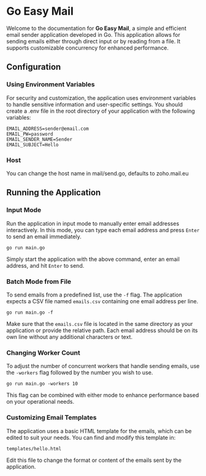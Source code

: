 # Go Easy Mail

Welcome to the documentation for **Go Easy Mail**, a simple and efficient email sender application developed in Go. This application allows for sending emails either through direct input or by reading from a file. It supports customizable concurrency for enhanced performance.


## Configuration

### Using Environment Variables
For security and customization, the application uses environment variables to handle sensitive information and user-specific settings. You should create a .env file in the root directory of your application with the following variables:


```
EMAIL_ADDRESS=sender@email.com 
EMAIL_PW=password 
EMAIL_SENDER_NAME=Sender 
EMAIL_SUBJECT=Hello 
```


### Host
You can change the host name in mail/send.go, defaults to zoho.mail.eu


## Running the Application

### Input Mode

Run the application in input mode to manually enter email addresses interactively. In this mode, you can type each email address and press `Enter` to send an email immediately.

`
go run main.go
`

Simply start the application with the above command, enter an email address, and hit `Enter` to send.

### Batch Mode from File

To send emails from a predefined list, use the `-f` flag. The application expects a CSV file named `emails.csv` containing one email address per line.

`
go run main.go -f
`

Make sure that the `emails.csv` file is located in the same directory as your application or provide the relative path. Each email address should be on its own line without any additional characters or text.

### Changing Worker Count

To adjust the number of concurrent workers that handle sending emails, use the `-workers` flag followed by the number you wish to use.

`
go run main.go -workers 10
`

This flag can be combined with either mode to enhance performance based on your operational needs.

### Customizing Email Templates

The application uses a basic HTML template for the emails, which can be edited to suit your needs. You can find and modify this template in:

`
templates/hello.html
`

Edit this file to change the format or content of the emails sent by the application.
